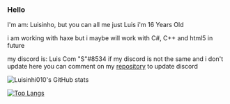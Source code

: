 ### Hello

I'm am: Luisinho, but you can all me just Luis
i'm 16 Years Old

i am working with haxe but i maybe will work with C#, C++ and html5 in future

my discord is: Luis Com "S"#8534
if my discord is not the same and i don't update here you can comment on my [repository](https://github.com/Luisinhi010/Luisinhi010) to update discord

![Luisinhi010's GitHub stats](https://github-readme-stats.vercel.app/api?username=Luisinhi010&show_icons=true&theme=dark&count_private=true)

[![Top Langs](https://github-readme-stats.vercel.app/api/top-langs/?username=Luisinhi010&theme=dark&layout=compact)](https://github.com/anuraghazra/github-readme-stats)

<!-- I Fucking Hate Myself.-->
<!-- Amazing.-->

<!--
**Luisinhi010/Luisinhi010** is a ✨ _special_ ✨ repository because its `README.md` (this file) appears on your GitHub profile.

Here are some ideas to get you started:

- 🔭 I’m currently working on ...
- 🌱 I’m currently learning ...
- 👯 I’m looking to collaborate on ...
- 🤔 I’m looking for help with ...
- 💬 Ask me about ...
- 📫 How to reach me: ...
- 😄 Pronouns: ...
- ⚡ Fun fact: ...
-->

